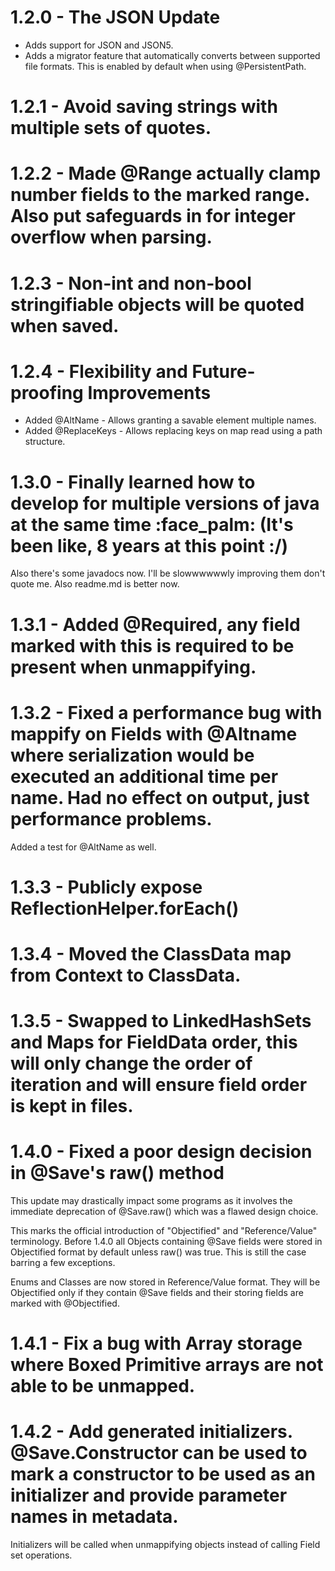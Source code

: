 # 1.2.0 - The JSON Update
* Adds support for JSON and JSON5.
* Adds a migrator feature that automatically converts between supported file formats. This is enabled by default when using @PersistentPath.

# 1.2.1 - Avoid saving strings with multiple sets of quotes.

# 1.2.2 - Made @Range actually clamp number fields to the marked range. Also put safeguards in for integer overflow when parsing.

# 1.2.3 - Non-int and non-bool stringifiable objects will be quoted when saved.

# 1.2.4 - Flexibility and Future-proofing Improvements
* Added @AltName - Allows granting a savable element multiple names.
* Added @ReplaceKeys - Allows replacing keys on map read using a path structure.
# 1.3.0 - Finally learned how to develop for multiple versions of java at the same time :face_palm: (It's been like, 8 years at this point :/)
Also there's some javadocs now. I'll be slowwwwwwly improving them don't quote me.
Also readme.md is better now.
# 1.3.1 - Added @Required, any field marked with this is required to be present when unmappifying.

# 1.3.2 - Fixed a performance bug with mappify on Fields with @Altname where serialization would be executed an additional time per name. Had no effect on output, just performance problems.
Added a test for @AltName as well.
# 1.3.3 - Publicly expose ReflectionHelper.forEach()

# 1.3.4 - Moved the ClassData map from Context to ClassData.

# 1.3.5 - Swapped to LinkedHashSets and Maps for FieldData order, this will only change the order of iteration and will ensure field order is kept in files.

# 1.4.0 - Fixed a poor design decision in @Save's raw() method

This update may drastically impact some programs as it involves the immediate deprecation of @Save.raw() which was a flawed design choice.

This marks the official introduction of "Objectified" and "Reference/Value" terminology.
Before 1.4.0 all Objects containing @Save fields were stored in Objectified format by default unless raw() was true. This is still the case barring a few exceptions.

Enums and Classes are now stored in Reference/Value format. They will be Objectified only if they contain @Save fields and their storing fields are marked with @Objectified.

# 1.4.1 - Fix a bug with Array storage where Boxed Primitive arrays are not able to be unmapped.

# 1.4.2 - Add generated initializers. @Save.Constructor can be used to mark a constructor to be used as an initializer and provide parameter names in metadata.
Initializers will be called when unmappifying objects instead of calling Field set operations.
